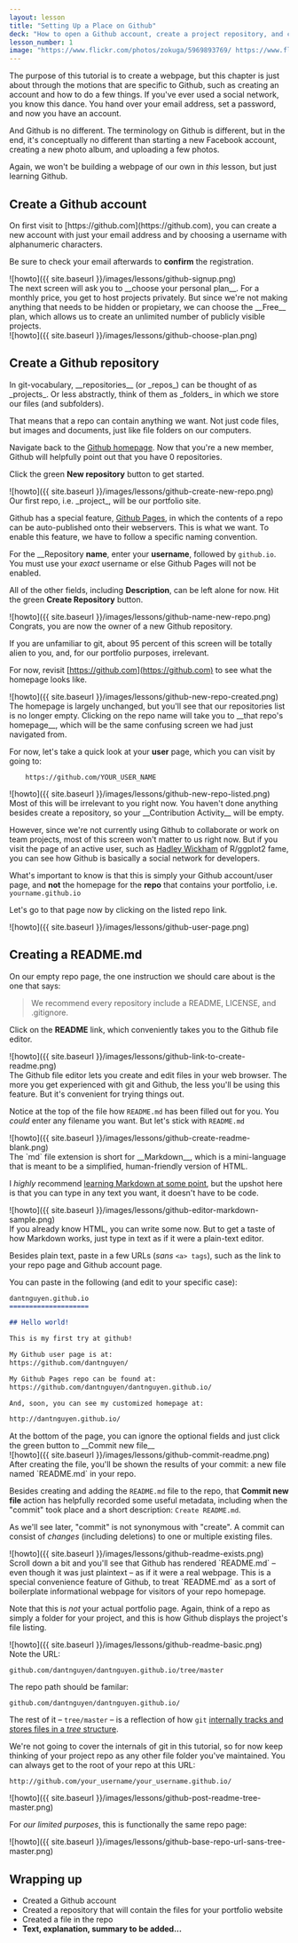 ```yaml
---
layout: lesson
title: "Setting Up a Place on Github"
deck: "How to open a Github account, create a project repository, and create a new file in the repository."
lesson_number: 1
image: "https://www.flickr.com/photos/zokuga/5969893769/ https://www.flickr.com/photos/zokuga/9489770991/"
---
```


<section class="overview">

The purpose of this tutorial is to create a webpage, but this chapter is just about through the motions that are specific to Github, such as creating an account and how to do a few things. If you've ever used a social network, you know this dance. You hand over your email address, set a password, and now you have an account.

And Github is no different. The terminology on Github is different, but in the end, it's conceptually no different than starting a new Facebook account, creating a new photo album, and uploading a few photos.

Again, we won't be building a webpage of our own in _this_ lesson, but just learning Github.

</section>





## Create a Github account


<section class="row">
<div class="col-sm-6">
On first visit to [https://github.com](https://github.com), you can create a new account with just your email address and by choosing a username with
alphanumeric characters.

Be sure to check your email afterwards to __confirm__ the registration.
</div>
<div class="col-sm-6">
![howto]({{ site.baseurl }}/images/lessons/github-signup.png)
</div>
</section>


<section class="row">
<div class="col-sm-6">
The next screen will ask you to __choose your personal plan__. For a monthly price, you get to host projects privately. But since we're not
making anything that needs to be hidden or propietary, we can choose the __Free__ plan, which allows us to create an unlimited number of publicly
visible projects.
</div>
<div class="col-sm-6">
![howto]({{ site.baseurl }}/images/lessons/github-choose-plan.png)
</div>
</section>




## Create a Github repository


<section class="row">
<div class="col-sm-6">
In git-vocabulary, __repositories__ (or _repos_) can be thought of as _projects_. Or less abstractly, think of them as _folders_ in which we store our files (and subfolders).

That means that a repo can contain anything we want. Not just code files, but images and documents, just like file folders on our computers.

Navigate back to the [Github homepage](//github.com). Now that you're a new member, Github will helpfully point out that you have 0 repositories.

Click the green __New repository__ button to get started.
</div>
<div class="col-sm-6">
![howto]({{ site.baseurl }}/images/lessons/github-create-new-repo.png)
</div>
</section>


<section class="row">
<div class="col-sm-6">
Our first repo, i.e. _project_, will be our portfolio site.

Github has a special feature, [Github Pages](//pages.github.com), in which the contents of a repo can be auto-published onto their webservers. This is what we want. To enable this feature, we have to follow a specific naming convention. 

For the __Repository __name__, enter your __username__, followed by `github.io`. You must use your _exact_ username or else Github Pages will not be enabled.

All of the other fields, including __Description__, can be left alone for now. Hit the green __Create Repository__ button.
</div>
<div class="col-sm-6">
![howto]({{ site.baseurl }}/images/lessons/github-name-new-repo.png)
</div>
</section>

<section class="row">
<div class="col-sm-6">
Congrats, you are now the owner of a new Github repository.

If you are unfamiliar to git, about 95 percent of this screen will be totally alien to you, and, for our portfolio purposes, irrelevant.

For now, revisit [https://github.com](https://github.com) to see what the homepage looks like.
</div>
<div class="col-sm-6">
![howto]({{ site.baseurl }}/images/lessons/github-new-repo-created.png)
</div>
</section>


<section class="row">
<div class="col-sm-6">
The homepage is largely unchanged, but you'll see that our repositories list is no longer empty. Clicking on the repo name will take you to __that repo's
homepage__, which will be the same confusing screen we had just navigated from.

For now, let's take a quick look at your __user__ page, which you can visit by going to:

        https://github.com/YOUR_USER_NAME

</div>
<div class="col-sm-6">
![howto]({{ site.baseurl }}/images/lessons/github-new-repo-listed.png)
</div>
</section>


<section class="row">
<div class="col-sm-6">
Most of this will be irrelevant to you right now. You haven't done anything besides
create a repository, so your __Contribution Activity__ will be empty.

However, since we're not currently using Github to collaborate or work on team projects, most of
this screen won't matter to us right now. But if you visit the page of an active user, such as [Hadley Wickham](https://github.com/hadley) 
of R/ggplot2 fame, you can see how Github is basically a social network for developers.

What's important to know is that this is simply your Github account/user page, and __not__ the homepage for the __repo__
that contains your portfolio, i.e. `yourname.github.io` 

Let's go to that page now by clicking on the listed repo link.
</div>
<div class="col-sm-6">
![howto]({{ site.baseurl }}/images/lessons/github-user-page.png)
</div>
</section>

## Creating a README.md


<section class="row">
<div class="col-sm-6">

On our empty repo page, the one instruction we should care about is the one that says:

> We recommend every repository include a README, LICENSE, and .gitignore.


Click on the __README__ link, which conveniently takes you to the Github file editor.
</div>
<div class="col-sm-6">
![howto]({{ site.baseurl }}/images/lessons/github-link-to-create-readme.png)
</div>
</section>





<section class="row">
<div class="col-sm-6">
The Github file editor lets you create and edit files in your web browser. The more you get experienced with git and Github, 
the less you'll be using this feature. But it's convenient for trying things out.

Notice at the top of the file how `README.md` has been filled out for you. You _could_ enter
any filename you want. But let's stick with `README.md`
</div>
<div class="col-sm-6">
![howto]({{ site.baseurl }}/images/lessons/github-create-readme-blank.png)
</div>
</section>

<section class="row">
<div class="col-sm-6">
The `md` file extension is short for __Markdown__, which is a mini-language that is meant to be
a simplified, human-friendly version of HTML.

I _highly_ recommend [learning Markdown at some point](http://guides.github.com/overviews/mastering-markdown/), 
but the upshot here is that you can type in any text you want, it doesn't have to be code. 

</div>
<div class="col-sm-6">
![howto]({{ site.baseurl }}/images/lessons/github-editor-markdown-sample.png)
<br>
</div>
</section>





<section class="row">
<div class="col-sm-4">
If you already know HTML, you can
write some now. But to get a taste of how Markdown works, just type in text as if it were a plain-text editor.

Besides plain text, paste in a few URLs (_sans_ `<a> tags`), such as the link to your repo page and Github account page.
</div>
<div class="col-sm-8">

You can paste in the following (and edit to your specific case):

~~~ markdown
dantnguyen.github.io
====================

## Hello world!

This is my first try at github!

My Github user page is at: 
https://github.com/dantnguyen/

My Github Pages repo can be found at:  
https://github.com/dantnguyen/dantnguyen.github.io/

And, soon, you can see my customized homepage at:

http://dantnguyen.github.io/
~~~


</div>
</section>





<section class="row">
<div class="col-sm-6">
At the bottom of the page, you can ignore the optional fields and just click the green button to __Commit new file__
</div>
<div class="col-sm-6">
![howto]({{ site.baseurl }}/images/lessons/github-commit-readme.png)
</div>
</section>


<section class="row">
<div class="col-sm-6">
After creating the file, you'll be shown the results of your commit: a new file named `README.md` in your repo.

Besides creating and adding the `README.md` file to the repo, that __Commit new file__ action has  helpfully recorded some useful metadata, including when the "commit" took place and a short description: `Create README.md`. 

As we'll see later, "commit" is not synonymous with "create". A commit can consist of _changes_ (including deletions) to one or multiple existing files.

</div>
<div class="col-sm-6">
![howto]({{ site.baseurl }}/images/lessons/github-readme-exists.png)
</div>
</section>



<section class="row">
<div class="col-sm-6">
Scroll down a bit and you'll see that Github has rendered `README.md` &ndash; even though it was just plaintext &ndash; as if it were a real webpage. This is a special convenience feature of Github, to treat `README.md` as a sort of boilerplate informational webpage for visitors of your repo homepage.

Note that this is _not_ your actual portfolio page. Again, think of a repo as simply a folder for your project, and this is how Github displays the project's file listing.
</div>
<div class="col-sm-6">
![howto]({{ site.baseurl }}/images/lessons/github-readme-basic.png)
</div>
</section>


<section class="row">
<div class="col-sm-6">
Note the URL:

`github.com/dantnguyen/dantnguyen.github.io/tree/master`


The repo path should be familar:

`github.com/dantnguyen/dantnguyen.github.io/`


The rest of it &ndash; `tree/master` &ndash; is a reflection of how `git` [internally tracks and stores files in a _tree_ structure](http://git-scm.com/book/en/Git-Internals-Git-Objects#Tree-Objects).

We're not going to cover the internals of git in this tutorial, so for now keep thinking of your project repo as any other file folder you've maintained. You can always get to the root of your repo at this URL:

`http://github.com/your_username/your_username.github.io/`
</div>
<div class="col-sm-6">
![howto]({{ site.baseurl }}/images/lessons/github-post-readme-tree-master.png)

For *our limited purposes*, this is functionally the same repo page:

![howto]({{ site.baseurl }}/images/lessons/github-base-repo-url-sans-tree-master.png)
</div>
</section>

## Wrapping up

- Created a Github account
- Created a repository that will contain the files for your portfolio website
- Created a file in the repo
- __Text, explanation, summary to be added...__
